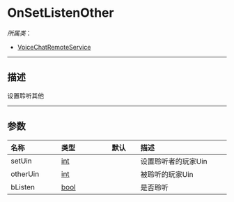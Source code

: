 # OnSetListenOther

*所属类*：
* [VoiceChatRemoteService](/Api/Classes/GamePlay/VoiceChatRemoteService.md)
------------------------------------------------------------------------------------------
## 描述

设置聆听其他

------------------------------------------------------------------------------------------
## 参数

|<div style="width:100px">名称</div>|<div style="width:100px">类型</div>|<div style="width:50px">默认</div>|<div style="width:350px">描述</div>|
|:---|:---|:---|:---|
|setUin|[int](/Api/DataType/Number.md)||设置聆听者的玩家Uin|
|otherUin|[int](/Api/DataType/Number.md)||被聆听的玩家Uin|
|bListen|[bool](/Api/DataType/Bool.md)||是否聆听|
